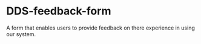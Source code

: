 # DDS-feedback-form
A form that enables users to provide feedback on there experience in using our system.
